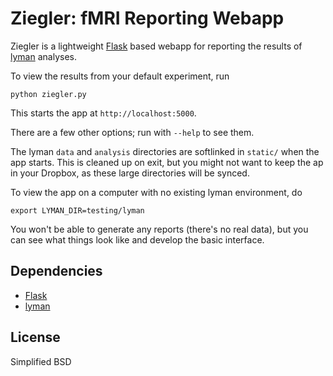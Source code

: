 Ziegler: fMRI Reporting Webapp
==============================

Ziegler is a lightweight [Flask](http://flask.pocoo.org/) based webapp for reporting the results of [lyman](https://github.com/mwaskom/lyman) analyses.

To view the results from your default experiment, run

    python ziegler.py

This starts the app at `http://localhost:5000`.

There are a few other options; run with `--help` to see them.

The lyman `data` and `analysis` directories are softlinked in `static/` when the app starts. This is cleaned up on exit, but you might not want to keep the ap in your Dropbox, as these large directories will be synced.

To view the app on a computer with no existing lyman environment, do

    export LYMAN_DIR=testing/lyman

You won't be able to generate any reports (there's no real data), but you can see what things look like and develop the basic interface.

Dependencies
------------
- [Flask](http://flask.pocoo.org/)
- [lyman](https://github.com/mwaskom/lyman)

License
-------
Simplified BSD
